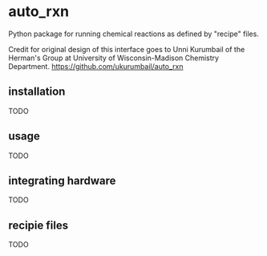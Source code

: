 # auto_rxn

Python package for running chemical reactions as defined by "recipe" files.

Credit for original design of this interface goes to Unni Kurumbail of the Herman's Group at University of Wisconsin-Madison Chemistry Department. 
https://github.com/ukurumbail/auto_rxn

## installation

TODO

## usage

TODO

## integrating hardware

TODO

## recipie files

TODO

